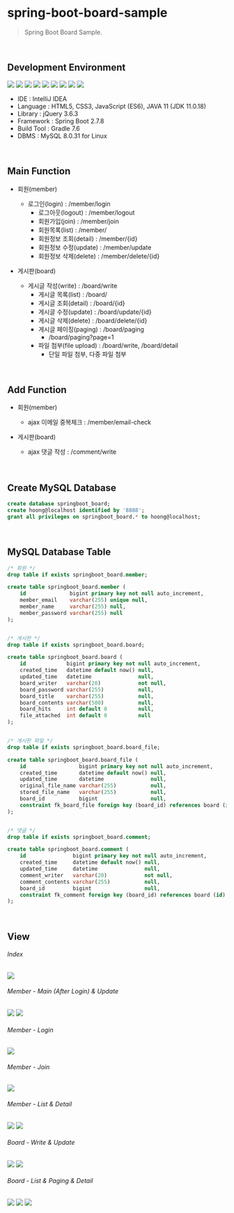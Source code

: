 # spring-boot-board-sample
> Spring Boot Board Sample.

<br>

## Development Environment
<div style="display: inline-block">
    <img src="https://img.shields.io/badge/IntelliJ%20IDEA-000000?style=flat&logo=IntelliJIDEA&logoColor=white" />
    <img src="https://img.shields.io/badge/HTML-E34F26?style=flat&logo=HTML5&logoColor=white" />
    <img src="https://img.shields.io/badge/CSS-1572B6?style=flat&logo=CSS3&logoColor=white" />
    <img src="https://img.shields.io/badge/JavaScript-F7DF1E?style=flat&logo=JavaScript&logoColor=white" />
    <img src="https://img.shields.io/badge/jQuery-0769AD?style=flat&logo=jQuery&logoColor=white" />
    <img src="https://img.shields.io/badge/Java-007396?style=flat&logo=coffeescript&logoColor=white" />
    <img src="https://img.shields.io/badge/SpringBoot-6DB33F?style=flat&logo=SpringBoot&logoColor=white" />
    <img src="https://img.shields.io/badge/Gradle-02303A?style=flat&logo=Gradle&logoColor=white" />
    <img src="https://img.shields.io/badge/MySQL-4479A1?style=flat&logo=MySQL&logoColor=white" />
</div>

<br>

- IDE : IntelliJ IDEA
- Language : HTML5, CSS3, JavaScript (ES6), JAVA 11 (JDK 11.0.18)
- Library : jQuery 3.6.3
- Framework : Spring Boot 2.7.8
- Build Tool : Gradle 7.6
- DBMS : MySQL 8.0.31 for Linux

<br>

## Main Function
- 회원(member)
  - 로그인(login) : /member/login
    - 로그아웃(logout) : /member/logout
    - 회원가입(join) : /member/join
    - 회원목록(list) : /member/
    - 회원정보 조회(detail) : /member/{id}
    - 회원정보 수정(update) : /member/update
    - 회원정보 삭제(delete) : /member/delete/{id}

- 게시판(board)
  - 게시글 작성(write) : /board/write
    - 게시글 목록(list) : /board/
    - 게시글 조회(detail) : /board/{id}
    - 게시글 수정(update) : /board/update/{id}
    - 게시글 삭제(delete) : /board/delete/{id}
    - 게시글 페이징(paging) : /board/paging
        - /board/paging?page=1
    - 파일 첨부(file upload) : /board/write, /board/detail
      - 단일 파일 첨부, 다중 파일 첨부

<br>

## Add Function
- 회원(member)
    - ajax 이메일 중복체크 : /member/email-check

- 게시판(board)
    - ajax 댓글 작성 : /comment/write

<br>

## Create MySQL Database
```SQL
create database springboot_board;
create hoong@localhost identified by '8888';
grant all privileges on springboot_board.* to hoong@localhost;
```

<br>

## MySQL Database Table
```SQL
/* 회원 */
drop table if exists springboot_board.member;

create table springboot_board.member (
    id              bigint primary key not null auto_increment,
    member_email    varchar(255) unique null,
    member_name     varchar(255) null,
    member_password varchar(255) null
);


/* 게시판 */
drop table if exists springboot_board.board;

create table springboot_board.board (
    id             bigint primary key not null auto_increment,
    created_time   datetime default now() null,
    updated_time   datetime               null,
    board_writer   varchar(20)            not null,
    board_password varchar(255)           null,
    board_title    varchar(255)           null,
    board_contents varchar(500)           null,
    board_hits     int default 0          null,
    file_attached  int default 0          null
);


/* 게시판 파일 */
drop table if exists springboot_board.board_file;

create table springboot_board.board_file (
    id                 bigint primary key not null auto_increment,
    created_time       datetime default now() null,
    updated_time       datetime               null,
    original_file_name varchar(255)           null,
    stored_file_name   varchar(255)           null,
    board_id           bigint                 null,
    constraint fk_board_file foreign key (board_id) references board (id) on delete cascade
);


/* 댓글 */
drop table if exists springboot_board.comment;

create table springboot_board.comment (
    id               bigint primary key not null auto_increment,
    created_time     datetime default now() null,
    updated_time     datetime               null,
    comment_writer   varchar(20)            not null,
    comment_contents varchar(255)           null,
    board_id         bigint                 null,
    constraint fk_comment foreign key (board_id) references board (id) on delete cascade
);
```

<br>

## View
###### Index
<img src="image/page/img_page_index.png" />

###### Member - Main (After Login) & Update
<img src="image/page/img_page_main.png" />
<img src="image/page/member/img_page_member_update.png" />

###### Member - Login
<img src="image/page/member/img_page_member_login.png" />

###### Member - Join
<img src="image/page/member/img_page_member_join.png" />

###### Member - List & Detail
<img src="image/page/member/img_page_member_list.png" />
<img src="image/page/member/img_page_member_detail.png" />

###### Board - Write & Update
<img src="image/page/board/img_page_board_write.png" />
<img src="image/page/board/img_page_board_update.png" />

###### Board - List & Paging & Detail
<img src="image/page/board/img_page_board_list.png" />
<img src="image/page/board/img_page_board_detail.png" />
<img src="image/page/board/img_page_board_paging.png" />
